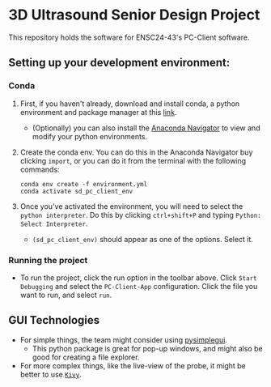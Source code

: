 # 3D Ultrasound Senior Design Project

This repository holds the software for ENSC24-43's PC-Client software.

## Setting up your development environment:

### Conda

1. First, if you haven't already, download and install conda, a python environment and package manager
  at this [link].
    - (Optionally) you can also install the [Anaconda Navigator] to view and modify your python environments.

2. Create the conda env. You can do this in the Anaconda Navigator buy clicking `import`, or you can do it from
   the terminal with the following commands:
    ```console
    conda env create -f environment.yml
    conda activate sd_pc_client_env
    ```
3. Once you've activated the environment, you will need to select the `python interpreter`. Do this by clicking `ctrl+shift+P` and
   typing `Python: Select Interpreter`. 
   - `(sd_pc_client_env)` should appear as one of the options. Select it.

### Running the project

- To run the project, click the run option in the toolbar above. Click `Start Debugging` and select the `PC-Client-App` configuration. Click the file
  you want to run, and select `run`.


## GUI Technologies

- For simple things, the team might consider using [pysimplegui].
  - This python package is great for pop-up windows, and might also be good for creating a file explorer.
- For more complex things, like the live-view of the probe, it might be better to use [`Kivy`].

[Anaconda Navigator]:https://docs.anaconda.com/free/navigator/install/
[link]:https://www.anaconda.com/download/

[pysimplegui]:https://pypi.org/project/PySimpleGUI/
[`Kivy`]:https://kivy.org/
